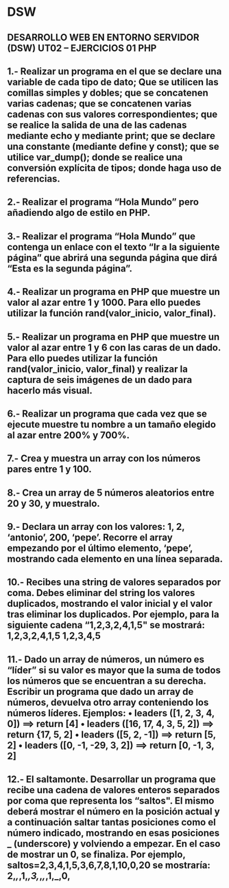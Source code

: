 # DSW
**DESARROLLO WEB EN ENTORNO SERVIDOR (DSW)
UT02 – EJERCICIOS 01 PHP**
-------------------------------------------------------------------------------------------



1.- Realizar un programa en el que se declare una variable de cada tipo de dato; Que se
utilicen las comillas simples y dobles; que se concatenen varias cadenas; que se
concatenen varias cadenas con sus valores correspondientes; que se realice la salida de
una de las cadenas mediante echo y mediante print; que se declare una constante
(mediante define y const); que se utilice var_dump(); donde se realice una conversión
explícita de tipos; donde haga uso de referencias.
-----------------------------------------------------------------------------------------
2.- Realizar el programa “Hola Mundo” pero añadiendo algo de estilo en PHP.
-----------------------------------------------------------------------------------------
3.- Realizar el programa “Hola Mundo” que contenga un enlace con el texto “Ir a la
siguiente página” que abrirá una segunda página que dirá “Esta es la segunda página”.
-----------------------------------------------------------------------------------------
4.- Realizar un programa en PHP que muestre un valor al azar entre 1 y 1000. Para ello
puedes utilizar la función rand(valor_inicio, valor_final).
-----------------------------------------------------------------------------------------
5.- Realizar un programa en PHP que muestre un valor al azar entre 1 y 6 con las caras de
un dado. Para ello puedes utilizar la función rand(valor_inicio, valor_final) y realizar la
captura de seis imágenes de un dado para hacerlo más visual.
-----------------------------------------------------------------------------------------
6.- Realizar un programa que cada vez que se ejecute muestre tu nombre a un tamaño
elegido al azar entre 200% y 700%.
-----------------------------------------------------------------------------------------
7.- Crea y muestra un array con los números pares entre 1 y 100.
-----------------------------------------------------------------------------------------
8.- Crea un array de 5 números aleatorios entre 20 y 30, y muestralo.
-----------------------------------------------------------------------------------------
9.- Declara un array con los valores: 1, 2, ‘antonio’, 200, ‘pepe’. Recorre el array empezando
por el último elemento, ‘pepe’, mostrando cada elemento en una línea separada.
-----------------------------------------------------------------------------------------
10.- Recibes una string de valores separados por coma. Debes eliminar del string los valores
duplicados, mostrando el valor inicial y el valor tras eliminar los duplicados. Por
ejemplo, para la siguiente cadena “1,2,3,2,4,1,5" se mostrará:
1,2,3,2,4,1,5
1,2,3,4,5
-----------------------------------------------------------------------------------------
11.- Dado un array de números, un número es “líder” si su valor es mayor que la suma de
todos los números que se encuentran a su derecha. Escribir un programa que dado un
array de números, devuelva otro array conteniendo los números líderes.
Ejemplos:
• leaders ([1, 2, 3, 4, 0]) ==> return [4]
• leaders ([16, 17, 4, 3, 5, 2]) ==> return {17, 5, 2]
• leaders ([5, 2, -1]) ==> return [5, 2]
• leaders ([0, -1, -29, 3, 2]) ==> return [0, -1, 3, 2]
-----------------------------------------------------------------------------------------
12.- El saltamonte.
Desarrollar un programa que recibe una cadena de valores enteros separados por coma
que representa los “saltos". El mismo deberá mostrar el número en la posición actual y
a continuación saltar tantas posiciones como el número indicado, mostrando en esas
posiciones _ (underscore) y volviendo a empezar. En el caso de mostrar un 0, se finaliza.
Por ejemplo, saltos=2,3,4,1,5,3,6,7,8,1,10,0,20 se mostraría:
2,_,_,1,_,3,_,_,_,1,_,0,
------------------------------------------------------------------------------------------
